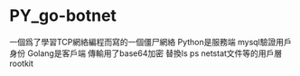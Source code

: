 # PY_go-botnet

一個爲了學習TCP網絡編程而寫的一個僵尸網絡
Python是服務端 mysql驗證用戶身份
Golang是客戶端 傳輸用了base64加密 替換ls ps netstat文件等的用戶層rootkit
